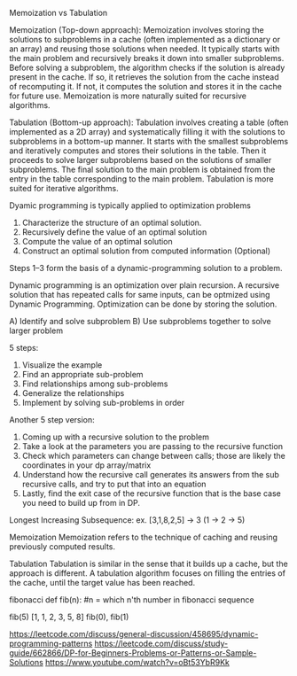 Memoization vs Tabulation 

Memoization (Top-down approach):
Memoization involves storing the solutions to subproblems in a cache (often implemented as a dictionary or an array) and reusing those solutions when needed. It typically starts with the main problem and recursively breaks it down into smaller subproblems. Before solving a subproblem, the algorithm checks if the solution is already present in the cache. If so, it retrieves the solution from the cache instead of recomputing it. If not, it computes the solution and stores it in the cache for future use. Memoization is more naturally suited for recursive algorithms.

Tabulation (Bottom-up approach):
Tabulation involves creating a table (often implemented as a 2D array) and systematically filling it with the solutions to subproblems in a bottom-up manner. It starts with the smallest subproblems and iteratively computes and stores their solutions in the table. Then it proceeds to solve larger subproblems based on the solutions of smaller subproblems. The final solution to the main problem is obtained from the entry in the table corresponding to the main problem. Tabulation is more suited for iterative algorithms.

Dyamic programming is typically applied to optimization problems 
1) Characterize the structure of an optimal solution.
2) Recursively define the value of an optimal solution
3) Compute the value of an optimal solution
4) Construct an optimal solution from computed information (Optional)

Steps 1–3 form the basis of a dynamic-programming solution to a problem.

Dynamic programming is an optimization over plain recursion.
A recursive solution that has repeated calls for same inputs, can be optmized using Dynamic Programming.
Optimization can be done by storing the solution. 

A) Identify and solve subproblem
B) Use subproblems together to solve larger problem

5 steps:
1) Visualize the example
2) Find an appropriate sub-problem
3) Find relationships among sub-problems
4) Generalize the relationships
5) Implement by solving sub-problems in order

Another 5 step version:
1. Coming up with a recursive solution to the problem
2. Take a look at the parameters you are passing to the recursive function
3. Check which parameters can change between calls; those are likely the coordinates in your dp array/matrix
4. Understand how the recursive call generates its answers from the sub recursive calls, and try to put that into an equation
5. Lastly, find the exit case of the recursive function that is the base case you need to build up from in DP.

Longest Increasing Subsequence:
ex. [3,1,8,2,5] -> 3 (1 -> 2 -> 5)


Memoization
Memoization refers to the technique of caching and reusing previously computed results. 

Tabulation
Tabulation is similar in the sense that it builds up a cache, but the approach is different. A tabulation algorithm focuses on filling the entries of the cache, until the target value has been reached.


fibonacci 
def fib(n):
    #n = which n'th number in fibonacci sequence

fib(5)
[1, 1, 2, 3, 5, 8]
fib(0), fib(1)

https://leetcode.com/discuss/general-discussion/458695/dynamic-programming-patterns
https://leetcode.com/discuss/study-guide/662866/DP-for-Beginners-Problems-or-Patterns-or-Sample-Solutions
https://www.youtube.com/watch?v=oBt53YbR9Kk